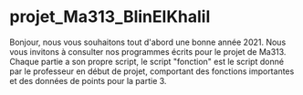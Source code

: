 # projet_Ma313_BlinElKhalil

Bonjour,
nous vous souhaitons tout d'abord une bonne année 2021.
Nous vous invitons à consulter nos programmes écrits pour le projet de Ma313.
Chaque partie a son propre script, le script "fonction" est le script donné par le professeur en début de projet, comportant des fonctions importantes et des données de points pour la partie 3.
